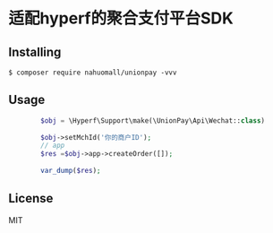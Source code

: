 # 适配hyperf的聚合支付平台SDK

## Installing

```shell
$ composer require nahuomall/unionpay -vvv
```

## Usage

```php
        $obj = \Hyperf\Support\make(\UnionPay\Api\Wechat::class)
        
        $obj->setMchId('你的商户ID');
        // app
        $res =$obj->app->createOrder([]);
        
        var_dump($res);
```

## License
MIT